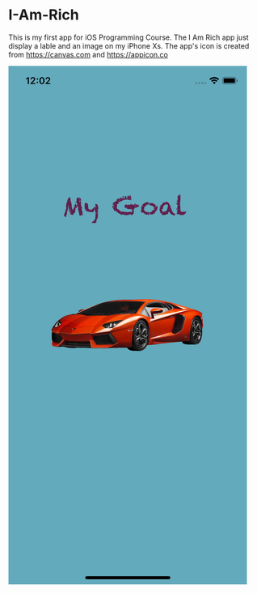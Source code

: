 # I-Am-Rich
This is my first app for iOS Programming Course. 
The I Am Rich app just display a lable and an image on my iPhone Xs. 
The app's icon is created from https://canvas.com and https://appicon.co

![Screenshot](https://github.com/phucnb/I-Am-Rich/raw/master/Simulator%20Screen%20Shot%20-%20iPhone%20Xs%20-%202019-07-10%20at%2012.02.42.png)
